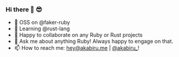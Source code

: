 ### Hi there 👋 😎

<!--
**akabiru/akabiru** is a ✨ _special_ ✨ repository because its `README.md` (this file) appears on your GitHub profile.

Here are some ideas to get you started:

- 🔭 I’m currently working on @faker-ruby
- 🌱 I’m currently learning @rust-lang
- 👯 I’m looking to collaborate on any Ruby or Rust projects
- 🤔 I’m looking for help with ...
- 💬 Ask me about anything Ruby! Always happy to engage on that.
- 📫 How to reach me: hey@akabiru.me || [@akabiru_](https://twitter.com/akabiru_)!
- ⚡ Fun fact: ...
-->

- 🔭 OSS on @faker-ruby
- 🌱 Learning @rust-lang
- 👯 Happy to collaborate on any Ruby or Rust projects
- 💬 Ask me about anything Ruby! Always happy to engage on that.
- 📫 How to reach me: hey@akabiru.me | [@akabiru_](https://twitter.com/akabiru_)!

